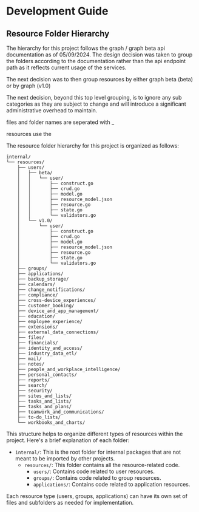 # Development Guide

## Resource Folder Hierarchy

The hierarchy for this project follows the graph / graph beta api documentation as of 05/09/2024. The design decision was taken to group the folders according to the documentation rather than the api endpoint path as it reflects current usage of the services.

The next decision was to then group resources by either graph beta (beta) or by graph (v1.0)

The next decision, beyond this top level grouping, is to ignore any sub categories as they are subject to change and will introduce a significant administrative overhead to maintain.

files and folder names are seperated with _

resources use the 

The resource folder hierarchy for this project is organized as follows:

```
internal/
└── resources/
    ├── users/
    │   ├── beta/
    │   │   └── user/
    │   │       ├── construct.go
    │   │       ├── crud.go
    │   │       ├── model.go
    │   │       ├── resource_model.json
    │   │       ├── resource.go
    │   │       ├── state.go
    │   │       └── validators.go
    │   └── v1.0/
    │       └── user/
    │           ├── construct.go
    │           ├── crud.go
    │           ├── model.go
    │           ├── resource_model.json
    │           ├── resource.go
    │           ├── state.go
    │           └── validators.go
    ├── groups/
    ├── applications/
    ├── backup_storage/
    ├── calendars/
    ├── change_notifications/
    ├── compliance/
    ├── cross-device_experiences/
    ├── customer_booking/
    ├── device_and_app_management/
    ├── education/
    ├── employee_experience/
    ├── extensions/
    ├── external_data_connections/
    ├── files/
    ├── financials/
    ├── identity_and_access/
    ├── industry_data_etl/
    ├── mail/
    ├── notes/
    ├── people_and_workplace_intelligence/
    ├── personal_contacts/
    ├── reports/
    ├── search/
    ├── security/
    ├── sites_and_lists/
    ├── tasks_and_lists/
    ├── tasks_and_plans/
    ├── teamwork_and_communications/
    ├── to-do_lists/
    └── workbooks_and_charts/
```

This structure helps to organize different types of resources within the project. Here's a brief explanation of each folder:

- `internal/`: This is the root folder for internal packages that are not meant to be imported by other projects.
  - `resources/`: This folder contains all the resource-related code.
    - `users/`: Contains code related to user resources.
    - `groups/`: Contains code related to group resources.
    - `applications/`: Contains code related to application resources.

Each resource type (users, groups, applications) can have its own set of files and subfolders as needed for implementation.

